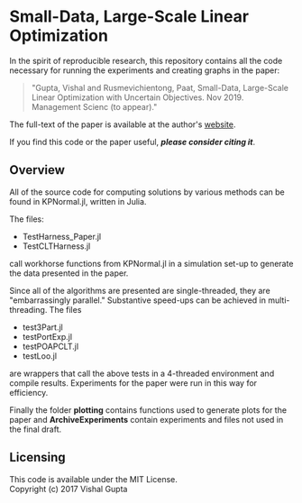 # Small-Data, Large-Scale Linear Optimization

In the spirit of reproducible research, this repository contains all the code necessary for running the experiments and creating graphs in the paper:  
> "Gupta, Vishal and Rusmevichientong, Paat, Small-Data, Large-Scale Linear Optimization with Uncertain Objectives.  Nov 2019.  Management Scienc (to appear)."

The full-text of the paper is available at the author's [website](http://faculty.marshall.usc.edu/Vishal-Gupta/research.html).

If you find this code or the paper useful, ***please consider citing it***.

## Overview
All of the source code for computing solutions by various methods can be found in KPNormal.jl, written in Julia.  

The files:
 - TestHarness_Paper.jl
 - TestCLTHarness.jl

call workhorse functions from KPNormal.jl in a simulation set-up to generate the data presented in the paper.  

Since all of the algorithms are presented are single-threaded, they are "embarrassingly parallel."  Substantive speed-ups can be achieved in multi-threading.  The files

 - test3Part.jl
 - testPortExp.jl
 - testPOAPCLT.jl
 - testLoo.jl
 
are wrappers that call the above tests in a 4-threaded environment and compile results.  Experiments for the paper were run in this way for efficiency.

Finally the folder **plotting** contains functions used to generate plots for the paper and **ArchiveExperiments** contain experiments and files not used in the final draft.  

## Licensing

This code is available under the MIT License.  
Copyright (c) 2017 Vishal Gupta
